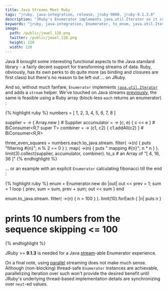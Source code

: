 ```yaml
---
title: Java Streams Meet Ruby
tags: "jruby, java-integration, release, jruby-9000, jruby-9.1.3.0"
description: "JRuby's Enumerator implements java.util.Iterator so it could be turned into a Java stream."
keywords: "jruby, java-integration, Enumerator, to_enum, java.util.Iterator, spliterator, java.util.stream, stream"
image:
  path: /public/jewel_128.png
  twitter: /public/jewel_128.png
  height: 128
  width: 128
---
```


Java 8 brought some interesting functional aspects to the Java standard library -
a fairly decent support for transforming streams of data. Ruby, obviously, has its
own perks to do quite more (as binding and closures are first class) but there's
no reason to be left out ... on JRuby.

And so, without much fanfare, `Enumerator` implements [`java.util.Iterator`][1] and
adds a `stream` helper. We've touched on Java streams [previously][2], the same is
feasible using a Ruby array (block-less `each` returns an enumerator) :

{% highlight ruby %}
numbers = [ 1, 2, 3, 4, 5, 6, 7, 8 ]

supplier = -> { Array.new } # Supplier<R>
accumulator = -> (c, e) { c << e } # BiConsumer<R,? super T>
combiner = -> (c1, c2) { c1.addAll(c2) } # BiConsumer<R,R>

three_even_squares = numbers.each.to_java.stream.
  filter( ->(n) { puts "filtering #{n}"; n % 2 == 0 } ).
  map( ->(n) { puts "  mapping #{n}"; n * n } ).
  limit(3).collect(supplier, accumulator, combiner).
  to_s # an Array of "[ 4, 16, 36 ]"
{% endhighlight %}

... or an example with an explicit `Enumerator` calculating fibonacci till the end :

{% highlight ruby %}
enum = Enumerator.new do |out|
  out << prev = 1; sum = 1
  loop { prev, sum = sum, prev + sum; out << sum }
end

enum.to_java.stream.
     filter( ->(n) { n > 100 } ).
     limit(10).forEach { |n| puts n }

# prints 10 numbers from the sequence skipping <= 100
{% endhighlight %}

<!--
{% highlight ruby %}
# calculate something expensive `n!`
def calculate(n); (1..n).inject(1) { |i, p| p * i } || 1 end

# a thread-safe loop Enumerator starting at 1
def safe_loop
  i = java.util.concurrent.atomic.AtomicInteger.new
  Enumerator.new { |out| loop { out << i.increment_and_get } }
end

t = Time.now

collector = java.util.stream.Collectors.toCollection do
  java.util.concurrent.ConcurrentLinkedQueue.new
end
result = safe_loop.to_java.stream(true).
  map( ->(n) { calculate(n) } ).
  limit(3000).collect(collector)

puts "loop took: #{Time.now - t} elements: #{result.size}"
{% endhighlight %} -->

<div class="message">
  JRuby >= <b>9.1.3</b> is needed for a Java
  <a href="http://www.tutorialspoint.com/java8/java8_streams.htm" target="_blank">stream</a>-able
  Enumerator experience.
</div>

On a final note, using [parallel][3] streaming does not make much sense.
Although (non-blocking) thread-safe `Enumerator` instances are achievable, parallelizing
iteration over such won't provide the desired benefit until JRuby's underlying
thread-based implementation details are synchronizing over `next`-ed values.

[0]: http://kares.org/jruby-ji-doc/_index.html
[1]: https://docs.oracle.com/javase/8/docs/api/java/util/Iterator.html
[2]: /better-closures-for-functional-java#stream-example
[3]: http://docs.oracle.com/javase/8/docs/api/java/util/stream/StreamSupport.html#stream-java.util.Spliterator-boolean-

